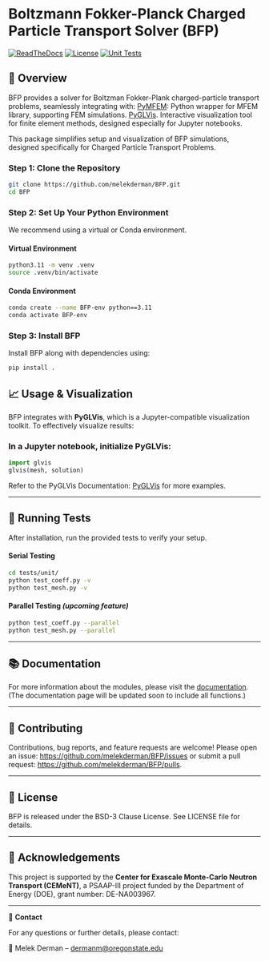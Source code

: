 # Boltzmann Fokker-Planck Charged Particle Transport Solver (BFP)

[![ReadTheDocs](https://readthedocs.org/projects/bfp/badge/?version=latest&style=flat)](https://bfp.readthedocs.org/en/latest/ )
[![License](https://img.shields.io/badge/License-BSD_3--Clause-blue.svg)](https://opensource.org/licenses/BSD-3-Clause)
[![Unit Tests](https://github.com/melekderman/BFP/actions/workflows/unit_tests.yml/badge.svg)](https://github.com/melekderman/BFP/actions/workflows/unit_tests.yml)

## 👀 Overview

BFP provides a solver for Boltzman Fokker-Plank charged-particle transport problems, seamlessly integrating with: 
[PyMFEM](https://github.com/mfem/PyMFEM): Python wrapper for MFEM library, supporting FEM simulations.
[PyGLVis](https://github.com/GLVis/pyglvis). Interactive visualization tool for finite element methods, designed especially for Jupyter notebooks.

This package simplifies setup and visualization of BFP simulations, designed specifically for Charged Particle Transport Problems.

### Step 1: Clone the Repository

```bash
git clone https://github.com/melekderman/BFP.git
cd BFP
```

### Step 2: Set Up Your Python Environment

We recommend using a virtual or Conda environment.

#### Virtual Environment

```bash
python3.11 -m venv .venv
source .venv/bin/activate
```

#### Conda Environment

```bash
conda create --name BFP-env python==3.11
conda activate BFP-env
```
### Step 3: Install BFP

Install BFP along with dependencies using:

```bash
pip install .
```
## 📈 Usage & Visualization

BFP integrates with **PyGLVis**, which is a Jupyter-compatible visualization toolkit. To effectively visualize results:

### In a Jupyter notebook, initialize PyGLVis:

```python
import glvis
glvis(mesh, solution)
```
Refer to the PyGLVis Documentation: [PyGLVis](https://github.com/GLVis/pyglvis) for more examples.

---

## 🔬 Running Tests

After installation, run the provided tests to verify your setup.

#### Serial Testing

```bash
cd tests/unit/
python test_coeff.py -v
python test_mesh.py -v
```

#### Parallel Testing *(upcoming feature)*

```bash
python test_coeff.py --parallel
python test_mesh.py --parallel
```

---

## 📚 Documentation
For more information about the modules, please visit the [documentation](https://melekderman.github.io/BFP/).
(The documentation page will be updated soon to include all functions.)

---

## 🤝 Contributing

Contributions, bug reports, and feature requests are welcome! Please open an issue: https://github.com/melekderman/BFP/issues or submit a pull request: https://github.com/melekderman/BFP/pulls.

---

## 📜 License

BFP is released under the BSD-3 Clause License. See LICENSE file for details.

---

## 💬 Acknowledgements

This project is supported by the **Center for Exascale Monte-Carlo Neutron Transport (CEMeNT)**, a PSAAP-III project funded by the Department of Energy (DOE), grant number: DE-NA003967.

---

📮 **Contact**

For any questions or further details, please contact:

📧 Melek Derman – dermanm@oregonstate.edu